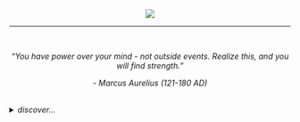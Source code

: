 <div align="center">
  <img src="https://github.com/jepeake/jepeake/blob/main/images/wordart(2).png?raw=true" style="max-width: 100%;" />
  <hr>
</div>
<br>
<p align="center"><i>“You have power over your mind - not outside events. Realize this, and you will find strength.”</i></p>
<p align="center"><i>- Marcus Aurelius (121-180 AD)</i></p>

<br>

<details>
<summary><i>discover...</i></summary>

<br>

<div>
  <i><b>I'm Jacob</b></i><br>
  - <i>Computer Engineering Student @ Imperial College</i><br>
  - <i>Avionics Lead @ Karman Space Programme</i><br>
</div>

<br>

<i><b>Languages & Technologies:</b></i><br><br>
![C++](https://img.shields.io/badge/-C++-000000?style=flat)
![C](https://img.shields.io/badge/-C-000000?style=flat)
![Python](https://img.shields.io/badge/-Python-000000?style=flat)
![SystemVerilog](https://img.shields.io/badge/-SystemVerilog-000000?style=flat)
![JavaScript](https://img.shields.io/badge/-JavaScript-000000?style=flat)
![MATLAB](https://img.shields.io/badge/-MATLAB-000000?style=flat)
![SQL](https://img.shields.io/badge/-SQL-000000?style=flat)
<br>
![RISC-V](https://img.shields.io/badge/-RISC--V-000000?style=flat)
![FreeRTOS](https://img.shields.io/badge/-FreeRTOS-000000?style=flat)
![STM32](https://img.shields.io/badge/-STM32-000000?style=flat)
![SPI/I2C/CAN/UART](https://img.shields.io/badge/-SPI/I2C/CAN/UART-000000?style=flat)
![PyTorch](https://img.shields.io/badge/-PyTorch-000000?style=flat)
![NumPy](https://img.shields.io/badge/-NumPy-000000?style=flat)
![OpenCV](https://img.shields.io/badge/-OpenCV-000000?style=flat)
![FPGA](https://img.shields.io/badge/-FPGA-000000?style=flat)
![Quartus Prime](https://img.shields.io/badge/-Quartus%20Prime-000000?style=flat)
![Linux/Unix](https://img.shields.io/badge/-Linux/Unix-000000?style=flat)
![Lex/Flex](https://img.shields.io/badge/-Lex/Flex-000000?style=flat)
![Yacc/Bison](https://img.shields.io/badge/-Yacc/Bison-000000?style=flat)
![LaTeX](https://img.shields.io/badge/-LaTeX-000000?style=flat)
![Git](https://img.shields.io/badge/-Git-000000?style=flat)
![Docker](https://img.shields.io/badge/-Docker-000000?style=flat)
![Perforce](https://img.shields.io/badge/-Perforce-000000?style=flat)
<br>

<i><b>Reach Me:</b></i><br><br>
[![My Website](https://img.shields.io/badge/-💻&nbsp;&nbsp;My&nbsp;Website-000000?style=flat)](https://jepeake.github.io/)
[![GitHub](https://img.shields.io/badge/-Linkedin-000000?style=flat&logo=linkedin&logoColor=FFFFFF)](https://www.linkedin.com/in/jacob-peake/)

</details>
